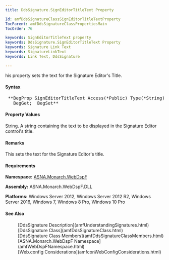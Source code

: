 ```yaml
---
title: DdsSignature.SignEditorTitleText Property

Id: amfDdsSignatureClassSignEditorTitleTextProperty
TocParent: amfDdsSignatureClassPropertiesMain
TocOrder: 76

keywords: SignEditorTitleText property
keywords: DdsSignature.SignEditorTitleText Property
keywords: Signature Link Text
keywords: SignatureLinkText
keywords: Link Text, DdsSignature

---
```


his property sets the text for the Signature Editor's Title.

#### Syntax
<pre class="prettyprint"> **BegProp SignEditorTitleText Access(*Public) Type(*String)
   BegGet;  BegSet** </pre>

#### Property Values
String. A string containing the text to be displayed in the Signature Editor control's title.

#### Remarks
This sets the text for the Signature Editor's title.

#### Requirements
**Namespace:** [ASNA.Monarch.WebDspF](amfWebDspFNamespace.html)

**Assembly:** ASNA.Monarch.WebDspF.DLL

**Platforms:** Windows Server 2012, Windows Server 2012 R2, Windows Server 2016, Windows 7, Windows 8 Pro, Windows 10 Pro

#### See Also
<dl>
        <dd>[DdsSignature Description](amfUnderstandingSignatures.html)</dd>
        <dd>[DdsSignature Class](amfDdsSignatureClass.html)</dd>
        <dd>[DdsSignature Class Members](amfDdsSignatureClassMembers.html)</dd>
        <dd>[ASNA.Monarch.WebDspF Namespace](amfWebDspFNamespace.html)</dd>
        <dd>[Web.config Considerations](amfconWebConfigConsiderations.html)</dd>
</dl>

